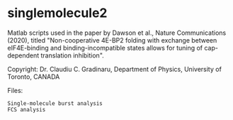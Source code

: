 # singlemolecule2
Matlab scripts used in the paper by Dawson et al., Nature Communications (2020), titled "Non-cooperative 4E-BP2 folding with exchange between eIF4E-binding and binding-incompatible states allows for tuning of cap-dependent translation inhibition".

Copyright: Dr. Claudiu C. Gradinaru, Department of Physics, University of Toronto, CANADA

Files:

    Single-molecule burst analysis
    FCS analysis
